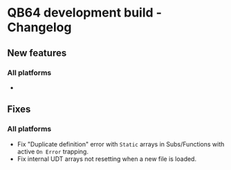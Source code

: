 # QB64 development build - Changelog

## New features
### All platforms
-

<!--- 
### Windows

### macOS

### Linux
--->

## Fixes
### All platforms
- Fix "Duplicate definition" error with `Static` arrays in Subs/Functions with active `On Error` trapping.
- Fix internal UDT arrays not resetting when a new file is loaded.

<!---
### Windows

### macOS

### Linux

--->

